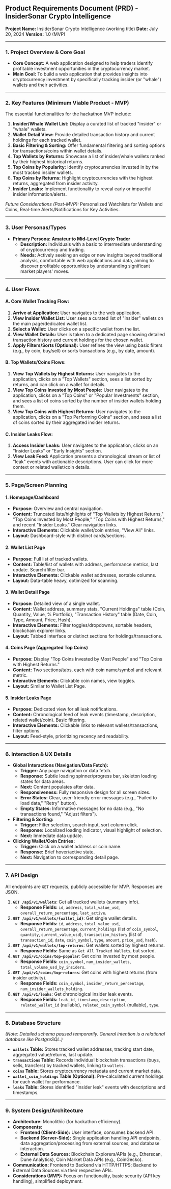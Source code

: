 ## Product Requirements Document (PRD) - InsiderSonar Crypto Intelligence

**Project Name:** InsiderSonar Crypto Intelligence (working title)
**Date:** July 20, 2024
**Version:** 1.0 (MVP)

---

### 1. Project Overview & Core Goal

*   **Core Concept:** A web application designed to help traders identify profitable investment opportunities in the cryptocurrency market.
*   **Main Goal:** To build a web application that provides insights into cryptocurrency investment by specifically tracking insider (or "whale") wallets and their activities.

---

### 2. Key Features (Minimum Viable Product - MVP)

The essential functionalities for the hackathon MVP include:

1.  **Insider/Whale Wallet List:** Display a curated list of tracked "insider" or "whale" wallets.
2.  **Wallet Detail View:** Provide detailed transaction history and current holdings for each tracked wallet.
3.  **Basic Filtering & Sorting:** Offer fundamental filtering and sorting options for transactions/coins within wallet details.
4.  **Top Wallets by Returns:** Showcase a list of insider/whale wallets ranked by their highest historical returns.
5.  **Top Coins by Popularity:** Identify cryptocurrencies invested in by the most tracked insider wallets.
6.  **Top Coins by Returns:** Highlight cryptocurrencies with the highest returns, aggregated from insider activity.
7.  **Insider Leaks:** Implement functionality to reveal early or impactful insider information/alerts.

*Future Considerations (Post-MVP):* Personalized Watchlists for Wallets and Coins, Real-time Alerts/Notifications for Key Activities.

---

### 3. User Personas/Types

*   **Primary Persona:** **Amateur to Mid-Level Crypto Trader**
    *   **Description:** Individuals with a basic to intermediate understanding of cryptocurrency and trading.
    *   **Needs:** Actively seeking an edge or new insights beyond traditional analysis, comfortable with web applications and data, aiming to discover profitable opportunities by understanding significant market players' moves.

---

### 4. User Flows

#### A. Core Wallet Tracking Flow:

1.  **Arrive at Application:** User navigates to the web application.
2.  **View Insider Wallet List:** User sees a curated list of "insider" wallets on the main page/dedicated wallet list.
3.  **Select a Wallet:** User clicks on a specific wallet from the list.
4.  **View Wallet Details:** User is taken to a dedicated page showing detailed transaction history and current holdings for the chosen wallet.
5.  **Apply Filters/Sorts (Optional):** User refines the view using basic filters (e.g., by coin, buy/sell) or sorts transactions (e.g., by date, amount).

#### B. Top Wallets/Coins Flows:

1.  **View Top Wallets by Highest Returns:** User navigates to the application, clicks on a "Top Wallets" section, sees a list sorted by returns, and can click on a wallet for details.
2.  **View Top Coins Invested by Most People:** User navigates to the application, clicks on a "Top Coins" or "Popular Investments" section, and sees a list of coins sorted by the number of insider wallets holding them.
3.  **View Top Coins with Highest Returns:** User navigates to the application, clicks on a "Top Performing Coins" section, and sees a list of coins sorted by their aggregated insider returns.

#### C. Insider Leaks Flow:

1.  **Access Insider Leaks:** User navigates to the application, clicks on an "Insider Leaks" or "Early Insights" section.
2.  **View Leak Feed:** Application presents a chronological stream or list of "leak" events with actionable descriptions. User can click for more context or related wallet/coin details.

---

### 5. Page/Screen Planning

#### 1. Homepage/Dashboard

*   **Purpose:** Overview and central navigation.
*   **Content:** Truncated lists/highlights of "Top Wallets by Highest Returns," "Top Coins Invested by Most People," "Top Coins with Highest Returns," and recent "Insider Leaks." Clear navigation links.
*   **Interactive Elements:** Clickable wallet/coin entries, "View All" links.
*   **Layout:** Dashboard-style with distinct cards/sections.

#### 2. Wallet List Page

*   **Purpose:** Full list of tracked wallets.
*   **Content:** Table/list of wallets with address, performance metrics, last update. Search/filter bar.
*   **Interactive Elements:** Clickable wallet addresses, sortable columns.
*   **Layout:** Data-table heavy, optimized for scanning.

#### 3. Wallet Detail Page

*   **Purpose:** Detailed view of a single wallet.
*   **Content:** Wallet address, summary stats, "Current Holdings" table (Coin, Quantity, Value, % Portfolio), "Transaction History" table (Date, Coin, Type, Amount, Price, Hash).
*   **Interactive Elements:** Filter toggles/dropdowns, sortable headers, blockchain explorer links.
*   **Layout:** Tabbed interface or distinct sections for holdings/transactions.

#### 4. Coins Page (Aggregated Top Coins)

*   **Purpose:** Display "Top Coins Invested by Most People" and "Top Coins with Highest Returns."
*   **Content:** Two sections/tabs, each with coin name/symbol and relevant metric.
*   **Interactive Elements:** Clickable coin names, view toggles.
*   **Layout:** Similar to Wallet List Page.

#### 5. Insider Leaks Page

*   **Purpose:** Dedicated view for all leak notifications.
*   **Content:** Chronological feed of leak events (timestamp, description, related wallet/coin). Basic filtering.
*   **Interactive Elements:** Clickable links to relevant wallets/transactions, filter options.
*   **Layout:** Feed-style, prioritizing recency and readability.

---

### 6. Interaction & UX Details

*   **Global Interactions (Navigation/Data Fetch):**
    *   **Trigger:** Any page navigation or data fetch.
    *   **Response:** Subtle loading spinner/progress bar, skeleton loading states for data areas.
    *   **Next:** Content populates after data.
    *   **Responsiveness:** Fully responsive design for all screen sizes.
    *   **Error States:** Clear, user-friendly error messages (e.g., "Failed to load data," "Retry" button).
    *   **Empty States:** Informative messages for no data (e.g., "No transactions found," "Adjust filters").
*   **Filtering & Sorting:**
    *   **Trigger:** Filter selection, search input, sort column click.
    *   **Response:** Localized loading indicator, visual highlight of selection.
    *   **Next:** Immediate data update.
*   **Clicking Wallet/Coin Entries:**
    *   **Trigger:** Click on a wallet address or coin name.
    *   **Response:** Brief hover/active state.
    *   **Next:** Navigation to corresponding detail page.

---

### 7. API Design

All endpoints are `GET` requests, publicly accessible for MVP. Responses are JSON.

1.  **`GET /api/v1/wallets`**: Get all tracked wallets (summary info).
    *   **Response Fields:** `id`, `address`, `total_value_usd`, `overall_return_percentage`, `last_active`.
2.  **`GET /api/v1/wallets/{wallet_id}`**: Get single wallet details.
    *   **Response Fields:** `id`, `address`, `total_value_usd`, `overall_return_percentage`, `current_holdings` (list of `coin_symbol`, `quantity`, `current_value_usd`), `transaction_history` (list of `transaction_id`, `date`, `coin_symbol`, `type`, `amount`, `price_usd`, `hash`).
3.  **`GET /api/v1/wallets/top-returns`**: Get wallets sorted by highest returns.
    *   **Response Fields:** Same as `Get All Tracked Wallets`, but sorted.
4.  **`GET /api/v1/coins/top-popular`**: Get coins invested by most people.
    *   **Response Fields:** `coin_symbol`, `num_insider_wallets`, `total_volume_usd_by_insiders`.
5.  **`GET /api/v1/coins/top-returns`**: Get coins with highest returns (from insider activity).
    *   **Response Fields:** `coin_symbol`, `insider_return_percentage`, `num_insider_wallets_holding`.
6.  **`GET /api/v1/leaks`**: Get chronological insider leak events.
    *   **Response Fields:** `leak_id`, `timestamp`, `description`, `related_wallet_id` (nullable), `related_coin_symbol` (nullable), `type`.

---

### 8. Database Structure

*(Note: Detailed schema paused temporarily. General intention is a relational database like PostgreSQL.)*

*   **`wallets` Table:** Stores tracked wallet addresses, tracking start date, aggregated value/returns, last update.
*   **`transactions` Table:** Records individual blockchain transactions (buys, sells, transfers) by tracked wallets, linking to `wallets`.
*   **`coins` Table:** Stores cryptocurrency metadata and current market data.
*   **`wallet_coin_holdings` Table (Optional):** Pre-calculated current holdings for each wallet for performance.
*   **`leaks` Table:** Stores identified "insider leak" events with descriptions and timestamps.

---

### 9. System Design/Architecture

*   **Architecture:** Monolithic (for hackathon efficiency).
*   **Components:**
    *   **Frontend (Client-Side):** User interface, consumes backend API.
    *   **Backend (Server-Side):** Single application handling API endpoints, data aggregation/processing from external sources, and database interaction.
    *   **External Data Sources:** Blockchain Explorers/APIs (e.g., Etherscan, Dune Analytics), Coin Market Data APIs (e.g., CoinGecko).
*   **Communication:** Frontend to Backend via HTTP/HTTPS; Backend to External Data Sources via their respective APIs.
*   **Considerations (MVP):** Focus on functionality, basic security (API key handling), simplified deployment.
